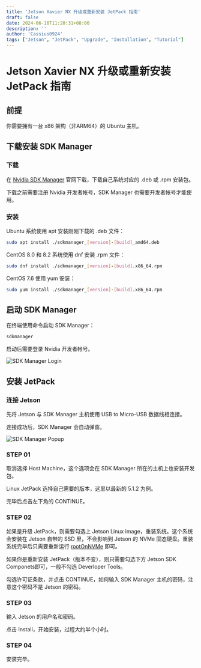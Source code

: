 ```yaml
---
title: 'Jetson Xavier NX 升级或重新安装 JetPack 指南'
draft: false
date: 2024-06-16T11:20:31+08:00
description: ''
author: 'Cassius0924'
tags: ["Jetson", "JetPack", "Upgrade", "Installation", "Tutorial"]
---
```


# Jetson Xavier NX 升级或重新安装 JetPack 指南

## 前提

你需要拥有一台 x86 架构（非ARM64）的 Ubuntu 主机。

## 下载安装 SDK Manager

### 下载

在 [Nvidia SDK Manager](https://developer.nvidia.com/sdk-manager) 官网下载，下载自己系统对应的 .deb 或 .rpm 安装包。

下载之前需要注册 Nvidia 开发者帐号，SDK Manager 也需要开发者帐号才能使用。

### 安装

Ubuntu 系统使用 apt 安装刚刚下载的 .deb 文件：

```bash
sudo apt install ./sdkmanager_[version]-[build]_amd64.deb
```

CentOS 8.0 和 8.2 系统使用 dnf 安装 .rpm 文件：

```bash
sudo dnf install ./sdkmanager_[version]-[build].x86_64.rpm
```

CentOS 7.6 使用 yum 安装：

```bash
sudo yum install ./sdkmanager_[version]-[build].x86_64.rpm
```

## 启动 SDK Manager

在终端使用命令启动 SDK Manager：

```bash
sdkmanager
```

启动后需要登录 Nvidia 开发者帐号。

![SDK Manager Login](https://s2.loli.net/2023/10/13/Za4GUdmqTVO2lij.png)

## 安装 JetPack

### 连接 Jetson

先将 Jetson 与 SDK Manager 主机使用 USB to Micro-USB 数据线相连接。

连接成功后，SDK Manager 会自动弹窗。

![SDK Manager Popup](https://s2.loli.net/2023/10/13/3BAnU4IJXOZo1bR.png)

### STEP 01

取消选择 Host Machine，这个选项会在 SDK Manager 所在的主机上也安装开发包。

Linux JetPack 选择自己需要的版本，这里以最新的 5.1.2 为例。

完毕后点击左下角的 CONTINUE。

### STEP 02

如果是升级 JetPack，则需要勾选上 Jetson Linux image，重装系统。这个系统会安装在 Jetson 自带的 SSD 里，不会影响到 Jetson 的 NVMe 固态硬盘。重装系统完毕后只需要重新运行 [rootOnNVMe](https://github.com/jetsonhacks/rootOnNVMe.git) 即可。



如果你是重新安装 JetPack（版本不变），则只需要勾选下方 Jetson SDK Componets即可，一般不勾选 Deverloper Tools。



勾选许可证条款，并点击 CONTINUE，如何输入 SDK Manager 主机的密码，注意这个密码不是 Jetson 的密码。

### STEP 03

输入 Jetson 的用户名和密码。

点击 Install，开始安装，过程大约半个小时。

### STEP 04

安装完毕。
